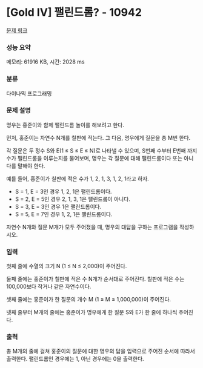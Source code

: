 # [Gold IV] 팰린드롬? - 10942 

[문제 링크](https://www.acmicpc.net/problem/10942) 

### 성능 요약

메모리: 61916 KB, 시간: 2028 ms

### 분류

다이나믹 프로그래밍

### 문제 설명

<p>명우는 홍준이와 함께 팰린드롬 놀이를 해보려고 한다.</p>

<p>먼저, 홍준이는 자연수 N개를 칠판에 적는다. 그 다음, 명우에게 질문을 총 M번 한다.</p>

<p>각 질문은 두 정수 S와 E(1 ≤ S ≤ E ≤ N)로 나타낼 수 있으며, S번째 수부터 E번째 까지 수가 팰린드롬을 이루는지를 물어보며, 명우는 각 질문에 대해 팰린드롬이다 또는 아니다를 말해야 한다.</p>

<p>예를 들어, 홍준이가 칠판에 적은 수가 1, 2, 1, 3, 1, 2, 1라고 하자.</p>

<ul>
	<li>S = 1, E = 3인 경우 1, 2, 1은 팰린드롬이다.</li>
	<li>S = 2, E = 5인 경우 2, 1, 3, 1은 팰린드롬이 아니다.</li>
	<li>S = 3, E = 3인 경우 1은 팰린드롬이다.</li>
	<li>S = 5, E = 7인 경우 1, 2, 1은 팰린드롬이다.</li>
</ul>

<p>자연수 N개와 질문 M개가 모두 주어졌을 때, 명우의 대답을 구하는 프로그램을 작성하시오.</p>

### 입력 

 <p>첫째 줄에 수열의 크기 N (1 ≤ N ≤ 2,000)이 주어진다.</p>

<p>둘째 줄에는 홍준이가 칠판에 적은 수 N개가 순서대로 주어진다. 칠판에 적은 수는 100,000보다 작거나 같은 자연수이다.</p>

<p>셋째 줄에는 홍준이가 한 질문의 개수 M (1 ≤ M ≤ 1,000,000)이 주어진다.</p>

<p>넷째 줄부터 M개의 줄에는 홍준이가 명우에게 한 질문 S와 E가 한 줄에 하나씩 주어진다.</p>

### 출력 

 <p>총 M개의 줄에 걸쳐 홍준이의 질문에 대한 명우의 답을 입력으로 주어진 순서에 따라서 출력한다. 팰린드롬인 경우에는 1, 아닌 경우에는 0을 출력한다.</p>

